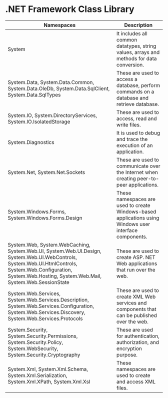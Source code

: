 # .NET Framework Class Library

| Namespaces      | Description |
| ----------- | ----------- |
System |	It includes all common datatypes, string values, arrays and methods for data conversion.
System.Data, System.Data.Common, System.Data.OleDb, System.Data.SqlClient, System.Data.SqlTypes |	These are used to access a database, perform commands on a database and retrieve database.
System.IO, System.DirectoryServices, System.IO.IsolatedStorage | These are used to access, read and write files.
System.Diagnostics |	It is used to debug and trace the execution of an application.
System.Net, System.Net.Sockets | These are used to communicate over the Internet when creating peer-to-peer applications.
System.Windows.Forms, System.Windows.Forms.Design | These namespaces are used to create Windows-based applications using Windows user interface components.
System.Web, System.WebCaching, System.Web.UI, System.Web.UI.Design, System.Web.UI.WebControls, System.Web.UI.HtmlControls, System.Web.Configuration, System.Web.Hosting, System.Web.Mail, System.Web.SessionState | These are used to create ASP. NET Web applications that run over the web.
System.Web.Services, System.Web.Services.Description, System.Web.Services.Configuration, System.Web.Services.Discovery, System.Web.Services.Protocols | These are used to create XML Web services and components that can be published over the web.
System.Security, System.Security.Permissions, System.Security.Policy, System.WebSecurity, System.Security.Cryptography | These are used for authentication, authorization, and encryption purpose.
System.Xml, System.Xml.Schema, System.Xml.Serialization, System.Xml.XPath, System.Xml.Xsl | These namespaces are used to create and access XML files.
